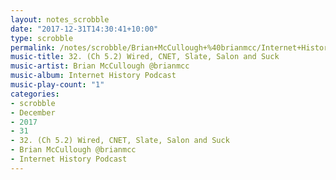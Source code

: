 ```yaml
---
layout: notes_scrobble
date: "2017-12-31T14:30:41+10:00"
type: scrobble
permalink: /notes/scrobble/Brian+McCullough+%40brianmcc/Internet+History+Podcast/6ad48391ed49941eba76bd630e37af2fdd141627.html
music-title: 32. (Ch 5.2) Wired, CNET, Slate, Salon and Suck
music-artist: Brian McCullough @brianmcc
music-album: Internet History Podcast
music-play-count: "1"
categories:
- scrobble
- December
- 2017
- 31
- 32. (Ch 5.2) Wired, CNET, Slate, Salon and Suck
- Brian McCullough @brianmcc
- Internet History Podcast
---
```

